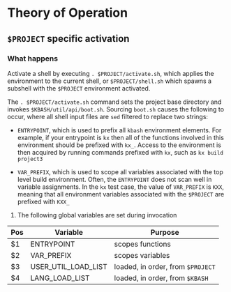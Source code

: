 # Theory of Operation

## ```$PROJECT``` specific activation


### What happens

Activate a shell by executing ```. $PROJECT/activate.sh```, which applies
the environment to the current shell, or ```$PROJECT/shell.sh``` which
spawns a subshell with the ```$PROJECT``` environment activated.

The ```. $PROJECT/activate.sh``` command sets the project base directory
and invokes ```$KBASH/util/api/boot.sh```.  Sourcing ```boot.sh``` causes
the following to occur, where all shell input files are ```sed``` filtered
to replace two strings:

- ```ENTRYPOINT```, which is used to prefix all ```kbash``` environment
 elements.  For example, if your entrypoint is ```kx``` then all of
 the functions involved in this environment should be prefixed
 with ```kx_```.  Access to the environment is then acquired by
 running commands prefixed with ```kx```, such as ```kx build project3```

- ```VAR_PREFIX```, which is used to scope all variables associated with the
 top level build environment.  Often, the ```ENTRYPOINT``` does not
 scan well in variable assignments.  In the ```kx``` test case, the
 value of ```VAR_PREFIX``` is ```KXX```, meaning that all environment
 variables associated with the ```$PROJECT``` are prefixed with ```KXX_```


1. The following global variables are set during invocation

|Pos|Variable                   |Purpose       |
|---|---------------------------|--------------|
|$1 |ENTRYPOINT               |scopes functions |
|$2 |VAR_PREFIX                 |scopes variables |
|$3 |USER_UTIL_LOAD_LIST        |loaded, in order, from ```$PROJECT``` |
|$4 |LANG_LOAD_LIST      |loaded, in order, from ```$KBASH```|
